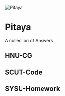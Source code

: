 ![Pitaya](https://socialify.git.ci/Chen-Rain/Pitaya/image?description=1&font=Source%20Code%20Pro&forks=1&issues=1&language=1&name=1&owner=1&pulls=1&stargazers=1&theme=Light)

# Pitaya

A collection of Answers

## HNU-CG

## SCUT-Code

## SYSU-Homework

